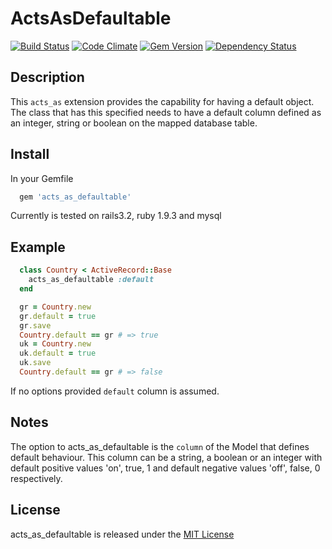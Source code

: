 # ActsAsDefaultable

[![Build Status](https://travis-ci.org/chief/acts_as_defaultable.png?branch=master)](https://travis-ci.org/chief/acts_as_defaultable)
[![Code Climate](https://codeclimate.com/github/chief/acts_as_defaultable.png)](https://codeclimate.com/github/chief/acts_as_defaultable)
[![Gem Version](https://badge.fury.io/rb/acts_as_defaultable.png)](http://badge.fury.io/rb/acts_as_defaultable)
[![Dependency Status](https://gemnasium.com/chief/acts_as_defaultable.png)](https://gemnasium.com/chief/acts_as_defaultable)

## Description

This ``acts_as`` extension provides the capability for having a default object.
The class that has this specified needs to have a default column defined as an integer,
string or boolean on the mapped database table.

## Install

In your Gemfile

```ruby
  gem 'acts_as_defaultable'
```

Currently is tested on rails3.2, ruby 1.9.3 and mysql

## Example

```ruby
  class Country < ActiveRecord::Base
    acts_as_defaultable :default
  end

  gr = Country.new
  gr.default = true
  gr.save
  Country.default == gr # => true
  uk = Country.new
  uk.default = true
  uk.save
  Country.default == gr # => false
```

If no options provided `default` column is assumed.

## Notes

The option to acts_as_defaultable is the `column` of the Model that defines default
behaviour. This column can be a string, a boolean or an integer with default
positive values 'on', true, 1 and default negative values 'off', false, 0 respectively.


## License

acts_as_defaultable is released under the [MIT License](http://opensource.org/licenses/MIT)





